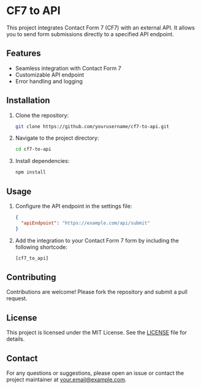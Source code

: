 # CF7 to API
This project integrates Contact Form 7 (CF7) with an external API. 
It allows you to send form submissions directly to a specified API endpoint.

## Features
- Seamless integration with Contact Form 7
- Customizable API endpoint
- Error handling and logging

## Installation

1. Clone the repository:
    ```sh
    git clone https://github.com/yourusername/cf7-to-api.git
    ```
2. Navigate to the project directory:
    ```sh
    cd cf7-to-api
    ```
3. Install dependencies:
    ```sh
    npm install
    ```

## Usage

1. Configure the API endpoint in the settings file:
    ```json
    {
      "apiEndpoint": "https://example.com/api/submit"
    }
    ```
2. Add the integration to your Contact Form 7 form by including the following shortcode:
    ```sh
    [cf7_to_api]
    ```

## Contributing

Contributions are welcome! Please fork the repository and submit a pull request.

## License

This project is licensed under the MIT License. See the [LICENSE](LICENSE) file for details.

## Contact

For any questions or suggestions, please open an issue or contact the project maintainer at your.email@example.com.